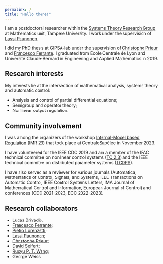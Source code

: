 ```yaml
---
permalink: /
title: "Hello there!"
---
```


I am a postdoctoral researcher within the [Systems Theory Research Group](https://paunonenmath.com/sysgroup/index.html) at Mathematics unit, Tampere University. I work under the supervision of [Lassi Paunonen](https://paunonenmath.com/index.html).

I did my PhD thesis at GIPSA-lab under the supervision of [Christophe Prieur](http://www.gipsa-lab.grenoble-inp.fr/~christophe.prieur/) and [Francesco Ferrante](http://www.fferrante.net/).
I graduated from Ecole Centrale de Lyon and Université Claude-Bernard in Engineering and Applied Mathematics in 2019.

## Research interests

My interests lie at the intersection of mathematical analysis, systems theory and automatic control:
* Analysis and control of partial differential equations;
* Semigroup and operator theory;
* Nonlinear output regulation.

## Community involvement 

I was among the organizers of the workshop [Internal-Model based Regulation](https://imr23.sciencesconf.org) (IMR 23) that took place at CentraleSupélec in November 2023.

I have volunteered for the IEEE CDC 2019 and am a member of the IFAC technical commitee on nonlinear control systems ([TC 2.3](https://tc.ifac-control.org/2/3)) and the IEEE technical commitee on distributed parameter systems ([TCDPS](http://ieeecss.org/tc/distributed-parameter-systems/roster)). 

I have also served as a reviewer for various journals (Automatica, Mathematics of Control, Signals, and Systems, IEEE Transactions on Automatic Control, IEEE Control Systems Letters, IMA Journal of Mathematical Control and Information, European Journal of Control) and conferences (CDC 2021-2023, ECC 2022-2023).

## Research collaborators

- [Lucas Brivadis](https://sites.google.com/view/lucas-brivadis/homepage);
- [Francesco Ferrante](http://www.fferrante.net);
- [Pietro Lorenzetti](https://sites.google.com/view/plorenzetti/home);
- [Lassi Paunonen](https://paunonenmath.com/index.html);
- [Christophe Prieur](https://www.gipsa-lab.grenoble-inp.fr/~christophe.prieur/index.html);
- [David Seifert](https://www.ncl.ac.uk/maths-physics/people/profile/davidseifert.html);
- [Ruoyu P. T. Wang](https://rw563.user.srcf.net);
- George Weiss.